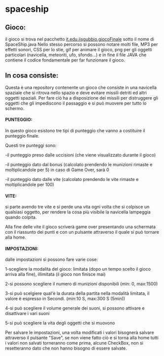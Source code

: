 # spaceship
## Gioco:
il gioco si trova nel pacchetto [it.edu.iisgubbio.giocoFinale](src/it/edu/iisgubbio/giocoFinale) sotto il nome di SpaceShip.java
Nello stesso percorso si possono notare molti file, MP3 per effetti sonori, CSS per lo stie, gif per animare il gioco, png per gli oggetti particolari (navicella, meteoriti, ufo, sfondo...) e in fine il file JAVA che contiene il codice fondamentale per far funzionare il gioco.
## In cosa consiste:
Questa è una repository contenente un gioco che consiste in una navicella spaziale che si ritrova nello spazio e deve evitare missili detriti ed altri oggetti spaziali. Per fare ciò ha a disposizione dei missili per distruggere gli oggetti che gli impediscono il passaggio e si può muovere per tutto lo schermo.
#### PUNTEGGIO:
In questo gioco esistono tre tipi di punteggio che vanno a costituire il punteggio finale. 

Questi tre punteggi sono: 

-il punteggio preso dalle uccisioni (che viene visualizzato durante il gioco)

-il punteggio dato dal bonus (calcolato prendendo le munizioni rimaste e moltiplicandole per 5) in caso di Game Over, sarà 0

-il punteggio dato dalle vite (calcolato prendendo le vite rimaste e moltiplicandole per 100)
#### VITE:
si parte avendo tre vite e si perde una vita ogni volta che si colpisce un qualsiasi oggetto, per rendere la cosa più visibile la navicella lampeggia quando colpita.

Alla fine delle vite il gioco scriverà game over presentando una schermata con il riassunto dei punti e con un pulsante attraverso il quale si può tornare alla home.
#### IMPOSTAZIONI:
dalle impostazioni si possono fare varie cose:

1-scegliere la modalita del gioco: limitata (dopo un tempo scelto il gioco arriva alla fine), illimitata (il gioco non finisce mai)

2-si possono scegliere il numero di munizioni disponibili (min: 0, max:1500)

3-si può scelgiere qual'è la durata della partita nella modalità limitata, il valore è espresso in Secondi. (min:10 S, max:300 S (5min))

4-si può scegliere il volume generale dei suoni, si possono attivare e disattivare i vari suoni

5-si può scegliere la vita degli oggetti che si muovono

Per salvare le impostazioni, una volta modificati i valori bisognerà salvare attraverso il pulsante "Save", se non viene fatto ciò e si torna alla home tutti i valori non salvati torneranno come prima, alcune CheckBox, non si resetteranno dato che non hanno bisogno di essere salvate.
